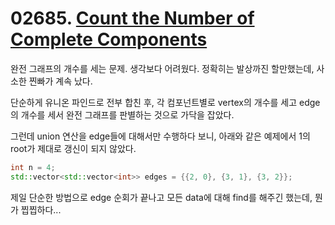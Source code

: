# 02685. [Count the Number of Complete Components](./02685.cpp)

완전 그래프의 개수를 세는 문제. 생각보다 어려웠다. 정확히는 발상까진 할만했는데, 사소한 찐빠가 계속 났다.

단순하게 유니온 파인드로 전부 합친 후, 각 컴포넌트별로 vertex의 개수를 세고 edge의 개수를 세서 완전 그래프를 판별하는 것으로 가닥을 잡았다.

그런데 union 연산을 edge들에 대해서만 수행하다 보니, 아래와 같은 예제에서 1의 root가 제대로 갱신이 되지 않았다.

```cpp
int n = 4;
std::vector<std::vector<int>> edges = {{2, 0}, {3, 1}, {3, 2}};
```

제일 단순한 방법으로 edge 순회가 끝나고 모든 data에 대해 find를 해주긴 했는데, 뭔가 찝찝하다...
